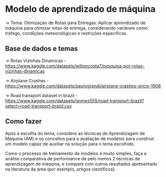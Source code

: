 # Modelo de aprendizado de máquina

-> Tema: Otimização de Rotas para Entregas: Aplicar aprendizado de máquina para otimizar
rotas de entrega, considerando variáveis como tráfego, condições meteorológicas e
restrições específicas.

## Base de dados e temas

-> Rotas Vizinhas Dinamicas - https://www.kaggle.com/datasets/wiltoncosta7/pesquisa-por-rotas-vizinhas-dinamicas

-> Airplane Crashes - https://www.kaggle.com/datasets/saurograndi/airplane-crashes-since-1908

-> Road transport dataset in brazil - https://www.kaggle.com/datasets/gomes555/road-transport-brazil?select=road-transport-brazil.csv

## Como fazer

Após a escolha do tema, considere as técnicas de Aprendizagem de Máquina (AM) e os
conceitos para a avaliação de modelos para construir um modelo capaz de auxiliar na solução
para o tema escolhido.

Como o processo de treinamento de modelos é muito simples, faça a análise comparativa de
performance de pelo menos 2 técnicas de aprendizagem de máquina, e compare com outros
resultados apresentado na literatura da área (por exemplo, artigos científicos).
